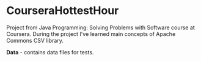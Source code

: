# CourseraHottestHour
Project from Java Programming: Solving Problems with Software course at Coursera. 
During the project I've learned main concepts of Apache Commons CSV library.

**Data** - contains data files for tests.
